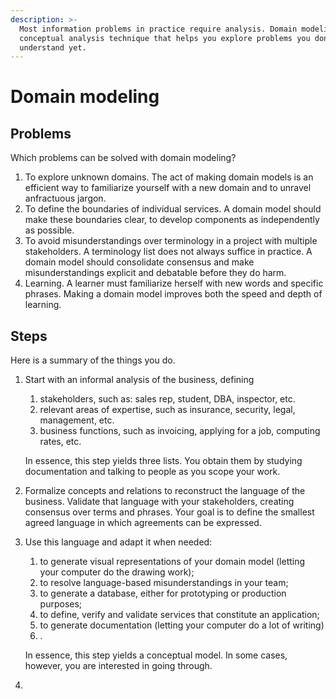 ```yaml
---
description: >-
  Most information problems in practice require analysis. Domain modeling is a
  conceptual analysis technique that helps you explore problems you don't
  understand yet.
---
```


# Domain modeling

## Problems

Which problems can be solved with domain modeling?

1. To explore unknown domains. The act of making domain models is an efficient way to familiarize yourself with a new domain and to unravel anfractuous jargon.
2. To define the boundaries of individual services. A domain model should make these boundaries clear, to develop components as independently as possible.
3. To avoid misunderstandings over terminology in a project with multiple stakeholders. A terminology list does not always suffice in practice. A domain model should consolidate consensus and make misunderstandings explicit and debatable before they do harm.
4. Learning. A learner must familiarize herself with new words and specific phrases. Making a domain model improves both the speed and depth of learning.

## Steps

Here is a summary of the things you do.

1. Start with an informal analysis of the business, defining

   1. stakeholders, such as: sales rep, student, DBA, inspector, etc.
   2. relevant areas of expertise, such as insurance, security, legal, management, etc.
   3. business functions, such as invoicing, applying for a job, computing rates, etc.

   In essence, this step yields three lists. You obtain them by studying documentation and talking to people as you scope your work.

2. Formalize concepts and relations to reconstruct the language of the business. Validate that language with your stakeholders, creating consensus over terms and phrases. Your goal is to define the smallest agreed language in which agreements can be expressed.
3. Use this language and adapt it when needed:

   1. to generate visual representations of your domain model \(letting your computer do the drawing work\);
   2. to resolve language-based misunderstandings in your team;
   3. to generate a database, either for prototyping or production purposes;
   4. to define, verify and validate services that constitute an application;
   5. to generate documentation \(letting your computer do a lot of writing\)
   6. .

   In essence, this step yields a conceptual model. In some cases, however, you are interested in going through.

4. 
